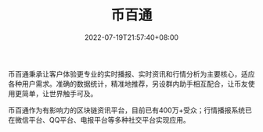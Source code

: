 ﻿---
weight: 
title: "币百通"
description: "币百通秉承让客户体验更专业的实时播报、实时资讯和行情分析为主要核心，适应各种用户需求。"
date: 2022-07-19T21:57:40+08:00
lastmod: 2022-07-19T16:45:40+08:00
draft: false
authors: ["qianxun"]
featuredImage: "bibaitong.jpg"
link: "https://1234btc.com/qk/bibaitong.html"
tags: ["微信公众号","币百通"]
categories: ["navigation"]
navigation: ["微信公众号"]
lightgallery: true
toc: true
pinned: false
recommend: false
recommend1: false
---
币百通秉承让客户体验更专业的实时播报、实时资讯和行情分析为主要核心，适应各种用户需求。准确的数据统计，精准地推荐，另设群内助手相互配合，让币友使用更简单，让世界触手可及。

币百通作为有影响力的区块链资讯平台，目前已有400万+受众；行情播报系统已在微信平台、QQ平台、电报平台等多种社交平台实现应用。